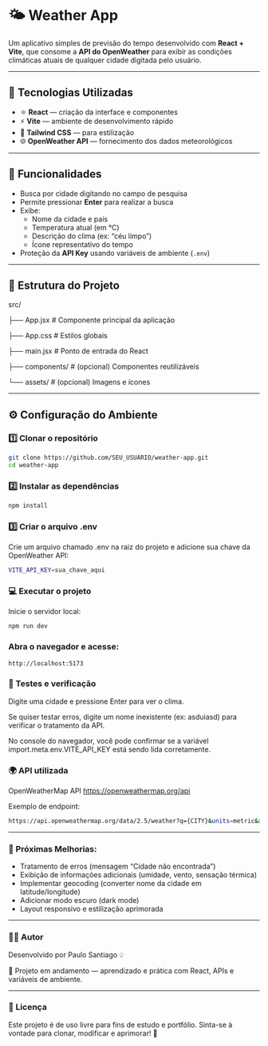 # 🌤️ Weather App

Um aplicativo simples de previsão do tempo desenvolvido com **React + Vite**, que consome a **API do OpenWeather** para exibir as condições climáticas atuais de qualquer cidade digitada pelo usuário.

---

## 🚀 Tecnologias Utilizadas

- ⚛️ **React** — criação da interface e componentes  
- ⚡ **Vite** — ambiente de desenvolvimento rápido  
- 🎨 **Tailwind CSS** — para estilização  
- 🌐 **OpenWeather API** — fornecimento dos dados meteorológicos  

---

## 🧩 Funcionalidades

- Busca por cidade digitando no campo de pesquisa  
- Permite pressionar **Enter** para realizar a busca  
- Exibe:
  - Nome da cidade e país  
  - Temperatura atual (em °C)  
  - Descrição do clima (ex: “céu limpo”)  
  - Ícone representativo do tempo  
- Proteção da **API Key** usando variáveis de ambiente (`.env`)

---

## 🧱 Estrutura do Projeto

src/

  ├── App.jsx # Componente principal da aplicação

  ├── App.css # Estilos globais

  ├── main.jsx # Ponto de entrada do React

  ├── components/ # (opcional) Componentes reutilizáveis

  └── assets/ # (opcional) Imagens e ícones

---

## ⚙️ Configuração do Ambiente

### 1️⃣ Clonar o repositório

```bash
git clone https://github.com/SEU_USUARIO/weather-app.git
cd weather-app
```

### 2️⃣ Instalar as dependências

```bash
npm install
```

### 3️⃣ Criar o arquivo .env

Crie um arquivo chamado .env na raiz do projeto e adicione sua chave da OpenWeather API:

```bash
VITE_API_KEY=sua_chave_aqui
```

### 💻 Executar o projeto

Inicie o servidor local:

```bash
npm run dev
```

### Abra o navegador e acesse:

```bash
http://localhost:5173
```

### 🧪 Testes e verificação

Digite uma cidade e pressione Enter para ver o clima.

Se quiser testar erros, digite um nome inexistente (ex: asduiasd) para verificar o tratamento da API.

No console do navegador, você pode confirmar se a variável import.meta.env.VITE_API_KEY está sendo lida corretamente.

### 🌍 API utilizada

OpenWeatherMap API
https://openweathermap.org/api

Exemplo de endpoint:

```bash
https://api.openweathermap.org/data/2.5/weather?q={CITY}&units=metric&appid={API_KEY}&lang=pt_br
```

---

### 🧰 Próximas Melhorias:

- Tratamento de erros (mensagem “Cidade não encontrada”)
- Exibição de informações adicionais (umidade, vento, sensação térmica)
- Implementar geocoding (converter nome da cidade em latitude/longitude)
- Adicionar modo escuro (dark mode)
- Layout responsivo e estilização aprimorada

---

### 🧑‍💻 Autor

Desenvolvido por Paulo Santiago 💡

📅 Projeto em andamento — aprendizado e prática com React, APIs e variáveis de ambiente.

---

### 📜 Licença

Este projeto é de uso livre para fins de estudo e portfólio.
Sinta-se à vontade para clonar, modificar e aprimorar! 🌱
